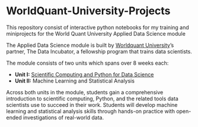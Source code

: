 # WorldQuant-University-Projects


This repository consist of interactive python notebooks for my training and miniprojects for the World Quant University Applied Data Science module

The Applied Data Science module is built by [Worldquant University](https://wqu.org/)’s partner, The Data Incubator, a fellowship program that trains data scientists.

The module consists of two units which spans over 8 weeks each: 

- **Unit I:** [Scientific Computing and Python for Data Science](https://github.com/yemisiajao/WorldQuant-University-Projects/tree/main/WQU-DS-Unit1)
- **Unit II:** Machine Learning and Statistical Analysis

Across both units in the module, students gain a comprehensive introduction to scientific computing, Python, and the related tools data scientists use to succeed in their work. Students will develop machine learning and statistical analysis skills through hands-on practice with open-ended investigations of real-world data.
